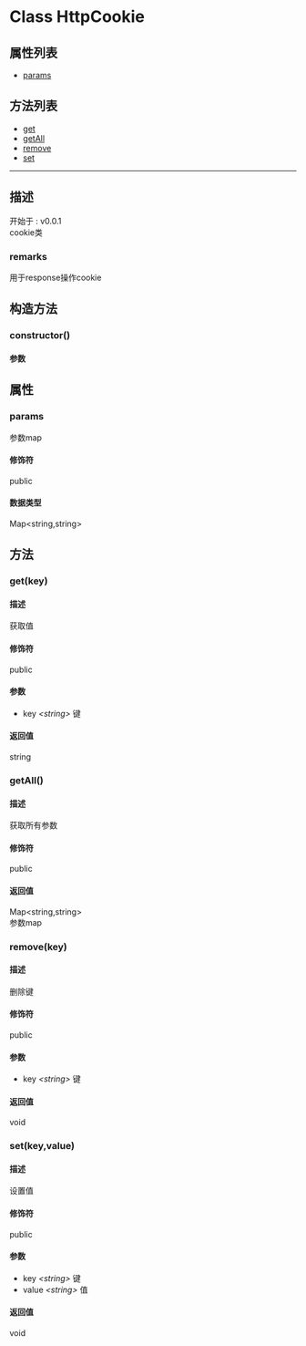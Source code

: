 # Class HttpCookie
## 属性列表
+ [params](#PROP_params)
  
## 方法列表
+ [get](#METHOD_get)
+ [getAll](#METHOD_getAll)
+ [remove](#METHOD_remove)
+ [set](#METHOD_set)
  
---
## 描述
<font class="since">开始于 : v0.0.1</font>  
cookie类  
### remarks
用于response操作cookie  
## 构造方法
### <a id="METHOD_constructor">constructor()</a>
#### 参数
  
## 属性
### <a id="PROP_params">params</a>
参数map  
#### 修饰符
<font class="modifier">public</font>  
#### 数据类型
<font class='datatype'>Map&lt;string,string&gt;</font>  
## 方法
### <a id="METHOD_get">get(key)</a>
#### 描述
获取值  
#### 修饰符
<font class="modifier">public</font>  
#### 参数
+ key *&lt;<font class='datatype'>string</font>&gt;*   键
  
#### 返回值
<font class='datatype'>string</font>  
### <a id="METHOD_getAll">getAll()</a>
#### 描述
获取所有参数  
#### 修饰符
<font class="modifier">public</font>  
#### 返回值
<font class='datatype'>Map&lt;string,string&gt;</font>  
参数map  
### <a id="METHOD_remove">remove(key)</a>
#### 描述
删除键  
#### 修饰符
<font class="modifier">public</font>  
#### 参数
+ key *&lt;<font class='datatype'>string</font>&gt;*   键
  
#### 返回值
void  
### <a id="METHOD_set">set(key,value)</a>
#### 描述
设置值  
#### 修饰符
<font class="modifier">public</font>  
#### 参数
+ key *&lt;<font class='datatype'>string</font>&gt;*   键
+ value *&lt;<font class='datatype'>string</font>&gt;* 值
  
#### 返回值
void  
